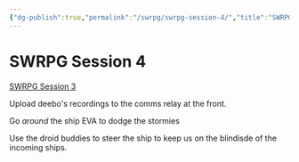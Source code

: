 ```yaml
---
{"dg-publish":true,"permalink":"/swrpg/swrpg-session-4/","title":"SWRPG Session 4","noteIcon":""}
---
```



# SWRPG Session 4

[SWRPG Session 3](SWRPG%20Session%203.md)

Upload deebo's recordings to the comms relay at the front. 

Go *around* the ship EVA to dodge the stormies

Use the droid buddies to steer the ship to keep us on the blindisde of the incoming ships. 
